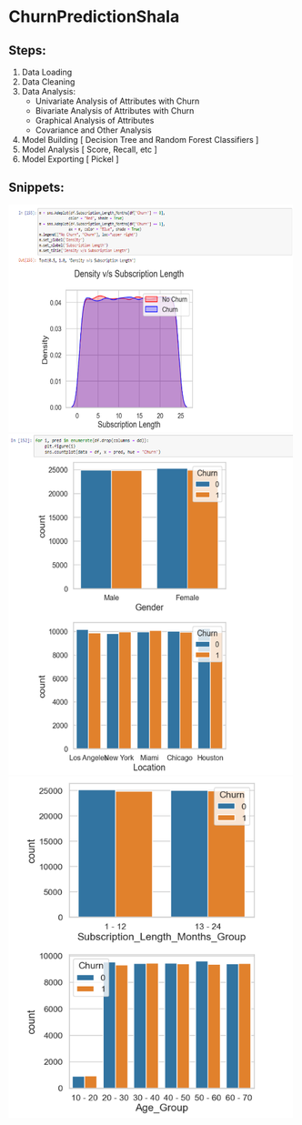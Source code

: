 # ChurnPredictionShala

## Steps:


<ol>
  <li>Data Loading</li>
  <li>Data Cleaning</li>
  
  <li>Data Analysis:
    <ul>
      <li>Univariate Analysis of Attributes with Churn</li>
      <li>Bivariate Analysis of Attributes with Churn</li>
      <li>Graphical Analysis of Attributes</li>
      <li>Covariance and Other Analysis</li>
    </ul>
  </li>
    
  <li>Model Building [ Decision Tree and Random Forest Classifiers ] </li>
  <li>Model Analysis [ Score, Recall, etc ]</li>
  <li>Model Exporting [ Pickel ]</li>
</ol>

## Snippets:
<img src="/ss1.png" width = "500" height = "400">
<img src="/ss2.png" width = "500" height = "600">
<img src="/ss3.png" width = "500" height = "600">
